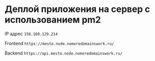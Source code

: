 # Деплой приложения на сервер с использованием pm2

IP адрес `158.160.129.214`

Frontend `https://mesto.node.nomoredomainswork.ru/`

Backend `https://api.mesto.node.nomoredomainswork.ru/`